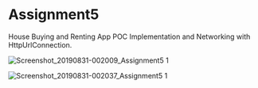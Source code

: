 # Assignment5

House Buying and Renting App POC Implementation and Networking with HttpUrlConnection.


![Screenshot_20190831-002009_Assignment5 1](https://user-images.githubusercontent.com/20620501/64041461-8a20b900-cb85-11e9-926a-5833542161f9.jpg)

![Screenshot_20190831-002037_Assignment5 1](https://user-images.githubusercontent.com/20620501/64041420-6eb5ae00-cb85-11e9-9865-3a5693eb4e0d.jpg)
